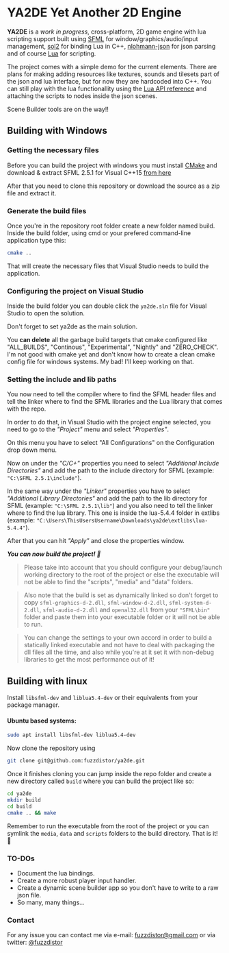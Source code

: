 # YA2DE Yet Another 2D Engine

**YA2DE** is a *work in progress*, cross-platform, 2D game engine with lua scripting support built using [SFML](https://github.com/SFML/SFML) for window/graphics/audio/input management, [sol2](https://github.com/ThePhD/sol2) for binding Lua in C++, [nlohmann-json](https://github.com/nlohmann/json) for json parsing and of course [Lua](https://www.lua.org/) for scripting.

The project comes with a simple demo for the current elements. There are plans for making adding resources like textures, sounds and tilesets part of the json and lua interface, but for now they are
hardcoded into C++. You can still play with the lua functionallity using the [Lua API reference](doc/lua_api.md) and attaching the scripts to nodes
inside the json scenes.

Scene Builder tools are on the way!!

## Building with Windows

### Getting the necessary files

Before you can build the project with windows you must install [CMake](https://cmake.org/download/) and download & extract SFML 2.5.1 for Visual C++15 [from here](https://www.sfml-dev.org/download/sfml/2.5.1/)

After that you need to clone this repository or download the source as a zip file and extract it.

### Generate the build files

Once you're in the repository root folder create a new folder named build. Inside the build folder, using cmd or your prefered command-line application type this:

``` sh
cmake ..
```

That will create the necessary files that Visual Studio needs to build the application.

### Configuring the project on Visual Studio

Inside the build folder you can double click the `ya2de.sln` file for Visual Studio to open the solution.

Don't forget to set ya2de as the main solution.

You **can delete** all the garbage build targets that cmake configured like "ALL_BUILDS", "Continous", "Experimental", "Nightly" and "ZERO_CHECK". I'm not good with cmake yet and don't know how to create a clean cmake config file for windows systems. My bad! I'll keep working on that.

### Setting the include and lib paths

You now need to tell the compiler where to find the SFML header files and tell the linker where to find the SFML libraries and the Lua library that comes with the repo.

In order to do that, in Visual Studio with the project engine selected, you need to go to the _"Project"_ menu and select _"Properties"_.

On this menu you have to select "All Configurations" on the Configuration drop down menu.

Now on under the _"C/C+"_ properties you need to select _"Additional Include Directories"_ and add the path to the include directory for SFML (example: `"C:\SFML 2.5.1\include"`).

In the same way under the _"Linker"_ properties you have to select _"Additional Library Directories"_ and add the path to the lib directory for SFML (example: `"C:\SFML 2.5.1\lib"`) and you also need to tell the linker where to find the lua library. This one is inside the lua-5.4.4 folder in extlibs (example: `"C:\Users\ThisUsersUsername\Downloads\ya2de\extlibs\lua-5.4.4"`).

After that you can hit _"Apply"_ and close the properties window.

_**You can now build the project! 🎉**_

> Please take into account that you should configure your debug/launch working directory to the root of the project or else the executable will not be able to find the "scripts", "media" and "data" folders.

> Also note that the build is set as dynamically linked so don't forget to copy `sfml-graphics-d-2.dll`, `sfml-window-d-2.dll`, `sfml-system-d-2.dll`, `sfml-audio-d-2.dll` and `openal32.dll` from your `"SFML\bin"` folder and paste them into your executable folder or it will not be able to run.

> You can change the settings to your own accord in order to build a statically linked executable and not have to deal with packaging the dll files all the time, and also while you're at it set it with non-debug libraries to get the most performance out of it!

## Building with linux

Install `libsfml-dev` and `liblua5.4-dev` or their equivalents from your package manager.

#### Ubuntu based systems:

``` sh
sudo apt install libsfml-dev liblua5.4-dev
```

Now clone the repository using

```sh
git clone git@github.com:fuzzdistor/ya2de.git
```

Once it finishes cloning you can jump inside the repo folder and create a new directory called `build` where you can build the project like so:

```sh
cd ya2de
mkdir build
cd build
cmake .. && make
```

Remember to run the executable from the root of the project or you can symlink the `media`, `data` and `scripts` folders to the build directory. That is it! 🎉

### TO-DOs

* Document the lua bindings.
* Create a more robust player input handler.
* Create a dynamic scene builder app so you don't have to write to a raw json file.
* So many, many things...

### Contact

For any issue you can contact me via e-mail: fuzzdistor@gmail.com
or via twitter: [@fuzzdistor](https://www.twitter.com/fuzzdistor)

